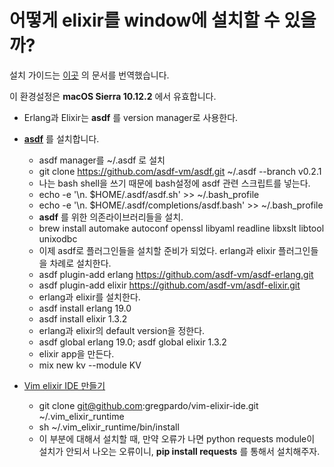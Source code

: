 # 어떻게 elixir를 window에 설치할 수 있을까?

설치 가이드는 [이곳](http://mendelowski.com/elixir/2016/09/11/elixir-installation-guide.html)
의 문서를 번역했습니다.

이 환경설정은 **macOS Sierra 10.12.2** 에서 유효합니다.

- Erlang과 Elixir는 **asdf** 를 version manager로 사용한다.
- **[asdf](https://github.com/asdf-vm/asdf)** 를 설치합니다.
  - asdf manager를 ~/.asdf 로 설치
  - git clone https://github.com/asdf-vm/asdf.git ~/.asdf --branch v0.2.1
  - 나는 bash shell을 쓰기 때문에 bash설정에 asdf 관련 스크립트를 넣는다.
  - echo -e '\n. $HOME/.asdf/asdf.sh' >> ~/.bash_profile
  - echo -e '\n. $HOME/.asdf/completions/asdf.bash' >> ~/.bash_profile
  - **asdf** 를 위한 의존라이브러리들을 설치.
  - brew install automake autoconf openssl libyaml readline libxslt libtool unixodbc
  - 이제 asdf로 플러그인들을 설치할 준비가 되었다. erlang과 elixir 플러그인들을 차례로 설치한다.
  - asdf plugin-add erlang https://github.com/asdf-vm/asdf-erlang.git
  - asdf plugin-add elixir https://github.com/asdf-vm/asdf-elixir.git
  - erlang과 elixir를 설치한다.
  - asdf install erlang 19.0
  - asdf install elixir 1.3.2
  - erlang과 elixir의 default version을 정한다.
  - asdf global erlang 19.0; asdf global elixir 1.3.2
  - elixir app을 만든다.
  - mix new kv --module KV

- [Vim elixir IDE 만들기](https://github.com/gregpardo/vim-elixir-ide)
  - git clone git@github.com:gregpardo/vim-elixir-ide.git ~/.vim_elixir_runtime
  - sh ~/.vim_elixir_runtime/bin/install
  - 이 부분에 대해서 설치할 때, 만약 오류가 나면 python requests module이 설치가 안되서 나오는 오류이니, **pip install requests** 를 통해서 설치해주자.

